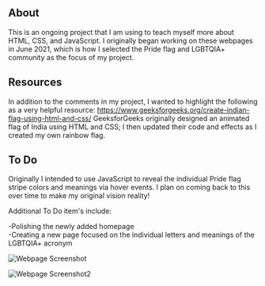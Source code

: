 ## About

This is an ongoing project that I am using to teach myself more about HTML, CSS, and JavaScript. I originally began working on these webpages in June 2021, which is how I selected the Pride flag and LGBTQIA+ community as the focus of my project.

## Resources

In addition to the comments in my project, I wanted to highlight the following as a very helpful resource: https://www.geeksforgeeks.org/create-indian-flag-using-html-and-css/ GeeksforGeeks originally designed an animated flag of India using HTML and CSS; I then updated their code and effects as I created my own rainbow flag.

## To Do

Originally I intended to use JavaScript to reveal the individual Pride flag stripe colors and meanings via hover events. I plan on coming back to this over time to make my original vision reality!

Additional To Do item's include:

-Polishing the newly added homepage<br>
-Creating a new page focused on the individual letters and meanings of the LGBTQIA+ acronym

![Webpage Screenshot](https://user-images.githubusercontent.com/78116772/127544591-e13a2e25-f52b-490c-bb85-b302f2f61d46.png)

![Webpage Screenshot2](https://user-images.githubusercontent.com/78116772/127544675-872e2c16-dbf1-42fd-97ae-8c021ce27cce.png)

